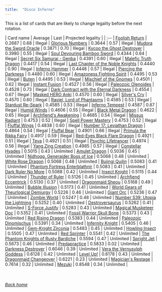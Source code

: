 ```yaml
---
title:  "Disco Inferno"
---
```


This is a list of cards that are likely to change legality before the next rotation.

| Card name | Average | Last | Projected legality |
| :-- |
[Foolish Return](https://db.ygoprodeck.com/card/?search=Foolish%20Return) | 0.2687 | 0.68 | Illegal |
[Glorious Numbers](https://db.ygoprodeck.com/card/?search=Glorious%20Numbers) | 0.3644 | 0.57 | Illegal |
[Mudora the Sword Oracle](https://db.ygoprodeck.com/card/?search=Mudora%20the%20Sword%20Oracle) | 0.3871 | 0.70 | Illegal |
[Kycoo the Ghost Destroyer](https://db.ygoprodeck.com/card/?search=Kycoo%20the%20Ghost%20Destroyer) | 0.3980 | 0.55 | Illegal |
[Soul Devouring Bamboo Sword](https://db.ygoprodeck.com/card/?search=Soul%20Devouring%20Bamboo%20Sword) | 0.4344 | 0.64 | Illegal |
[Secret Six Samurai - Genba](https://db.ygoprodeck.com/card/?search=Secret%20Six%20Samurai%20-%20Genba) | 0.4391 | 0.60 | Illegal |
[Malefic Truth Dragon](https://db.ygoprodeck.com/card/?search=Malefic%20Truth%20Dragon) | 0.4417 | 0.54 | Illegal |
[Last Chapter of the Noble Knights](https://db.ygoprodeck.com/card/?search=Last%20Chapter%20of%20the%20Noble%20Knights) | 0.4440 | 0.90 | Illegal |
[Inferno Hammer](https://db.ygoprodeck.com/card/?search=Inferno%20Hammer) | 0.4448 | 0.57 | Illegal |
[Piercing the Darkness](https://db.ygoprodeck.com/card/?search=Piercing%20the%20Darkness) | 0.4480 | 0.60 | Illegal |
[Amazoness Fighting Spirit](https://db.ygoprodeck.com/card/?search=Amazoness%20Fighting%20Spirit) | 0.4495 | 0.53 | Illegal |
[Buten](https://db.ygoprodeck.com/card/?search=Buten) | 0.4495 | 0.53 | Illegal |
[Mischief of the Gnomes](https://db.ygoprodeck.com/card/?search=Mischief%20of%20the%20Gnomes) | 0.4501 | 0.62 | Illegal |
[Instant Fusion](https://db.ygoprodeck.com/card/?search=Instant%20Fusion) | 0.4527 | 0.56 | Illegal |
[Paleozoic Olenoides](https://db.ygoprodeck.com/card/?search=Paleozoic%20Olenoides) | 0.4528 | 0.73 | Illegal |
[Dark Contract with the Eternal Darkness](https://db.ygoprodeck.com/card/?search=Dark%20Contract%20with%20the%20Eternal%20Darkness) | 0.4554 | 0.67 | Illegal |
[Masked HERO Anki](https://db.ygoprodeck.com/card/?search=Masked%20HERO%20Anki) | 0.4570 | 0.60 | Illegal |
[Silver's Cry](https://db.ygoprodeck.com/card/?search=Silver's%20Cry) | 0.4570 | 0.60 | Illegal |
[Raviel, Lord of Phantasms](https://db.ygoprodeck.com/card/?search=Raviel,%20Lord%20of%20Phantasms) | 0.4585 | 0.53 | Illegal |
[Stardust Re-Spark](https://db.ygoprodeck.com/card/?search=Stardust%20Re-Spark) | 0.4585 | 0.53 | Illegal |
[Inferno Tempest](https://db.ygoprodeck.com/card/?search=Inferno%20Tempest) | 0.4587 | 0.87 | Illegal |
[Humid Winds](https://db.ygoprodeck.com/card/?search=Humid%20Winds) | 0.4606 | 0.55 | Illegal |
[Black Metal Dragon](https://db.ygoprodeck.com/card/?search=Black%20Metal%20Dragon) | 0.4622 | 0.65 | Illegal |
[Archfiend's Awakening](https://db.ygoprodeck.com/card/?search=Archfiend's%20Awakening) | 0.4685 | 0.54 | Illegal |
[Missus Radiant](https://db.ygoprodeck.com/card/?search=Missus%20Radiant) | 0.4753 | 0.52 | Illegal |
[Spell Power Mastery](https://db.ygoprodeck.com/card/?search=Spell%20Power%20Mastery) | 0.4753 | 0.52 | Illegal |
[Fluffal Wings](https://db.ygoprodeck.com/card/?search=Fluffal%20Wings) | 0.4838 | 0.60 | Illegal |
[Number 17: Leviathan Dragon](https://db.ygoprodeck.com/card/?search=Number%2017:%20Leviathan%20Dragon) | 0.4864 | 0.54 | Illegal |
[Fluffal Bear](https://db.ygoprodeck.com/card/?search=Fluffal%20Bear) | 0.4901 | 0.66 | Illegal |
[Primula the Rikka Fairy](https://db.ygoprodeck.com/card/?search=Primula%20the%20Rikka%20Fairy) | 0.4917 | 0.59 | Illegal |
[Red-Eyes Black Flare Dragon](https://db.ygoprodeck.com/card/?search=Red-Eyes%20Black%20Flare%20Dragon) | 0.4921 | 0.51 | Illegal |
[Teva](https://db.ygoprodeck.com/card/?search=Teva) | 0.4921 | 0.51 | Illegal |
[Psychic Lifetrancer](https://db.ygoprodeck.com/card/?search=Psychic%20Lifetrancer) | 0.4974 | 0.56 | Illegal |
[Yang Zing Creation](https://db.ygoprodeck.com/card/?search=Yang%20Zing%20Creation) | 0.4985 | 0.57 | Illegal |
[Constellar Hyades](https://db.ygoprodeck.com/card/?search=Constellar%20Hyades) | 0.5015 | 0.43 | Unlimited |
[Amulet Dragon](https://db.ygoprodeck.com/card/?search=Amulet%20Dragon) | 0.5036 | 0.45 | Unlimited |
[Nidhogg, Generaider Boss of Ice](https://db.ygoprodeck.com/card/?search=Nidhogg,%20Generaider%20Boss%20of%20Ice) | 0.5068 | 0.48 | Unlimited |
[White Rose Dragon](https://db.ygoprodeck.com/card/?search=White%20Rose%20Dragon) | 0.5068 | 0.48 | Unlimited |
[Bujingi Quilin](https://db.ygoprodeck.com/card/?search=Bujingi%20Quilin) | 0.5083 | 0.41 | Unlimited |
[Phantom Fortress Enterblathnir](https://db.ygoprodeck.com/card/?search=Phantom%20Fortress%20Enterblathnir) | 0.5083 | 0.41 | Unlimited |
[Dark Ruler No More](https://db.ygoprodeck.com/card/?search=Dark%20Ruler%20No%20More) | 0.5088 | 0.42 | Unlimited |
[Insect Knight](https://db.ygoprodeck.com/card/?search=Insect%20Knight) | 0.5115 | 0.44 | Unlimited |
[Thunder of Ruler](https://db.ygoprodeck.com/card/?search=Thunder%20of%20Ruler) | 0.5126 | 0.45 | Unlimited |
[Archfiend Eccentrick](https://db.ygoprodeck.com/card/?search=Archfiend%20Eccentrick) | 0.5130 | 0.37 | Unlimited |
[Dragonmaid Sheou](https://db.ygoprodeck.com/card/?search=Dragonmaid%20Sheou) | 0.5168 | 0.49 | Unlimited |
[Bubble Illusion](https://db.ygoprodeck.com/card/?search=Bubble%20Illusion) | 0.5173 | 0.41 | Unlimited |
[World Gears of Theurlogical Demiurgy](https://db.ygoprodeck.com/card/?search=World%20Gears%20of%20Theurlogical%20Demiurgy) | 0.5226 | 0.46 | Unlimited |
[Giant Orc](https://db.ygoprodeck.com/card/?search=Giant%20Orc) | 0.5236 | 0.47 | Unlimited |
[Zombie World](https://db.ygoprodeck.com/card/?search=Zombie%20World) | 0.5247 | 0.48 | Unlimited |
[Number S39: Utopia the Lightning](https://db.ygoprodeck.com/card/?search=Number%20S39:%20Utopia%20the%20Lightning) | 0.5252 | 0.40 | Unlimited |
[Destroyersaurus](https://db.ygoprodeck.com/card/?search=Destroyersaurus) | 0.5262 | 0.41 | Unlimited |
[S-Force Justify](https://db.ygoprodeck.com/card/?search=S-Force%20Justify) | 0.5283 | 0.43 | Unlimited |
[Magical Musketeer Doc](https://db.ygoprodeck.com/card/?search=Magical%20Musketeer%20Doc) | 0.5352 | 0.41 | Unlimited |
[Fossil Warrior Skull Bone](https://db.ygoprodeck.com/card/?search=Fossil%20Warrior%20Skull%20Bone) | 0.5373 | 0.43 | Unlimited |
[Red Rising Dragon](https://db.ygoprodeck.com/card/?search=Red%20Rising%20Dragon) | 0.5383 | 0.44 | Unlimited |
[Paleozoic Dinomischus](https://db.ygoprodeck.com/card/?search=Paleozoic%20Dinomischus) | 0.5391 | 0.34 | Unlimited |
[Infernity Knight](https://db.ygoprodeck.com/card/?search=Infernity%20Knight) | 0.5405 | 0.46 | Unlimited |
[Gem-Knight Zirconia](https://db.ygoprodeck.com/card/?search=Gem-Knight%20Zirconia) | 0.5483 | 0.45 | Unlimited |
[Howling Insect](https://db.ygoprodeck.com/card/?search=Howling%20Insect) | 0.5505 | 0.47 | Unlimited |
[Red Sprinter](https://db.ygoprodeck.com/card/?search=Red%20Sprinter) | 0.5541 | 0.42 | Unlimited |
[The Phantom Knights of Rusty Bardiche](https://db.ygoprodeck.com/card/?search=The%20Phantom%20Knights%20of%20Rusty%20Bardiche) | 0.5594 | 0.47 | Unlimited |
[Spright Jet](https://db.ygoprodeck.com/card/?search=Spright%20Jet) | 0.5673 | 0.46 | Unlimited |
[Predapractice](https://db.ygoprodeck.com/card/?search=Predapractice) | 0.5833 | 0.02 | Unlimited |
[Darkness Destroyer](https://db.ygoprodeck.com/card/?search=Darkness%20Destroyer) | 0.6046 | 0.39 | Unlimited |
[Vera the Vernusylph Goddess](https://db.ygoprodeck.com/card/?search=Vera%20the%20Vernusylph%20Goddess) | 0.6128 | 0.42 | Unlimited |
[Level Up!](https://db.ygoprodeck.com/card/?search=Level%20Up!) | 0.6178 | 0.43 | Unlimited |
[Dragonmaid Changeover](https://db.ygoprodeck.com/card/?search=Dragonmaid%20Changeover) | 0.6221 | 0.23 | Unlimited |
[Magician's Restage](https://db.ygoprodeck.com/card/?search=Magician's%20Restage) | 0.7614 | 0.32 | Unlimited |
[Mezuki](https://db.ygoprodeck.com/card/?search=Mezuki) | 0.8548 | 0.34 | Unlimited |

<br>

###### [Back home](index)